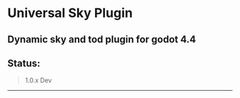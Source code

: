 # Universal Sky Plugin
Dynamic sky and tod plugin for godot 4.4
---------------------------------------------

## Status:
> 1.0.x Dev
---------------------------------------------
